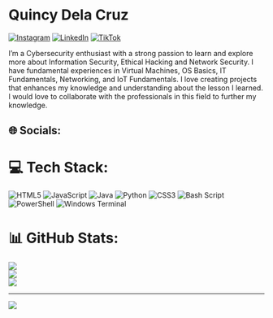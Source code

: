# Quincy Dela Cruz
[![Instagram](https://img.shields.io/badge/Instagram-%23E4405F.svg?logo=Instagram&logoColor=white)](https://instagram.com/vocxen_) [![LinkedIn](https://img.shields.io/badge/LinkedIn-%230077B5.svg?logo=linkedin&logoColor=white)](https://linkedin.com/in/quincy-dela-cruz-b0677b311?) [![TikTok](https://img.shields.io/badge/TikTok-%23000000.svg?logo=TikTok&logoColor=white)](https://tiktok.com/@.unavailable_0) 

I’m a Cybersecurity enthusiast with a strong passion to learn and explore more about Information Security, Ethical Hacking and Network Security. I have fundamental experiences in Virtual Machines, OS Basics, IT Fundamentals, Networking, and IoT Fundamentals. I love creating projects that enhances my knowledge and understanding about the lesson I learned. I would love to collaborate with the professionals in this field to further my knowledge.


## 🌐 Socials:


# 💻 Tech Stack:
![HTML5](https://img.shields.io/badge/html5-%23E34F26.svg?style=for-the-badge&logo=html5&logoColor=white) ![JavaScript](https://img.shields.io/badge/javascript-%23323330.svg?style=for-the-badge&logo=javascript&logoColor=%23F7DF1E) ![Java](https://img.shields.io/badge/java-%23ED8B00.svg?style=for-the-badge&logo=openjdk&logoColor=white) ![Python](https://img.shields.io/badge/python-3670A0?style=for-the-badge&logo=python&logoColor=ffdd54) ![CSS3](https://img.shields.io/badge/css3-%231572B6.svg?style=for-the-badge&logo=css3&logoColor=white) ![Bash Script](https://img.shields.io/badge/bash_script-%23121011.svg?style=for-the-badge&logo=gnu-bash&logoColor=white) ![PowerShell](https://img.shields.io/badge/PowerShell-%235391FE.svg?style=for-the-badge&logo=powershell&logoColor=white) ![Windows Terminal](https://img.shields.io/badge/Windows%20Terminal-%234D4D4D.svg?style=for-the-badge&logo=windows-terminal&logoColor=white)
# 📊 GitHub Stats:
![](https://github-readme-stats.vercel.app/api?username=VocXen-Cybs&theme=nightowl&hide_border=false&include_all_commits=false&count_private=false)<br/>
![](https://github-readme-streak-stats.herokuapp.com/?user=VocXen-Cybs&theme=nightowl&hide_border=false)<br/>
![](https://github-readme-stats.vercel.app/api/top-langs/?username=VocXen-Cybs&theme=nightowl&hide_border=false&include_all_commits=false&count_private=false&layout=compact)

---
[![](https://visitcount.itsvg.in/api?id=VocXen-Cybs&icon=6&color=4)](https://visitcount.itsvg.in)

<!-- Proudly created with GPRM ( https://gprm.itsvg.in ) -->
